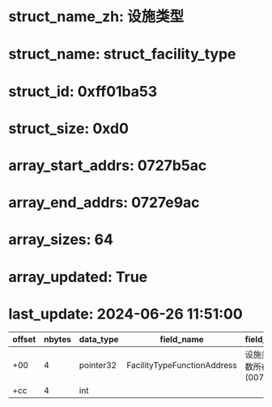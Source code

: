 # struct_name_zh: 设施类型
# struct_name: struct_facility_type
# struct_id: 0xff01ba53
# struct_size: 0xd0
# array_start_addrs: 0727b5ac
# array_end_addrs: 0727e9ac
# array_sizes: 64
# array_updated: True
# last_update: 2024-06-26 11:51:00

| offset | nbytes | data_type | field_name                  | field_comment                      |
| ------ | ------ | --------- | --------------------------- | ---------------------------------- |
| +00    | 4      | pointer32 | FacilityTypeFunctionAddress | 设施类型相关函数所在地址(0079b7f0) |
| +cc    | 4      | int       |                             |                                    |

